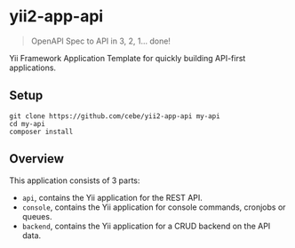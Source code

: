 # yii2-app-api

> OpenAPI Spec to API in 3, 2, 1... done!

Yii Framework Application Template for quickly building API-first applications.

## Setup

    git clone https://github.com/cebe/yii2-app-api my-api
    cd my-api
    composer install

## Overview

This application consists of 3 parts:

- `api`, contains the Yii application for the REST API.
- `console`, contains the Yii application for console commands, cronjobs or queues.
- `backend`, contains the Yii application for a CRUD backend on the API data.


